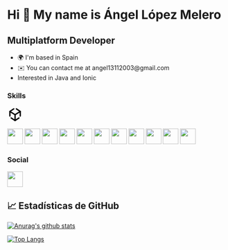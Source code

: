 <h1>Hi 👋 My name is Ángel López Melero</h1>
<h2>Multiplatform Developer</h2>
<ul>
	<li>🌍  I'm based in Spain</li>
	<li>✉️  You can contact me at angel13112003@gmail.com</li>
	<li>Interested in Java and Ionic</li>
</ul>
<h3>Skills</h3>

<p>
<a href="https://unity.com"><img src="data:image/svg+xml,%3Csvg xmlns='http://www.w3.org/2000/svg' class='icon icon-tabler icon-tabler-brand-unity' width='24' height='24' viewBox='0 0 24 24' stroke-width='2' stroke='currentColor' fill='none' stroke-linecap='round' stroke-linejoin='round'%3E%3Cpath stroke='none' d='M0 0h24v24H0z' fill='none'/%3E%3Cpath d='M14 3l6 4v7' /%3E%3Cpath d='M18 17l-6 4l-6 -4' /%3E%3Cpath d='M4 14v-7l6 -4' /%3E%3Cpath d='M4 7l8 5v9' /%3E%3Cpath d='M20 7l-8 5' /%3E%3C/svg%3E" width="36" height="36"></a>
</p>


<p>
	<a href="https://www.oracle.com/es/java/"><img src="https://raw.githubusercontent.com/danielcranney/readme-generator/main/public/icons/skills/java-colored.svg" width="36" height="36"></a>
	<a href="https://spring.io"><img src="https://camo.githubusercontent.com/4545b55c7771bbd175235c80b518dcbbf2f6ee0b984a51ad9363cba8cb70e67c/68747470733a2f2f7777772e766563746f726c6f676f2e7a6f6e652f6c6f676f732f737072696e67696f2f737072696e67696f2d69636f6e2e737667" width="36" height="36"></a>
	<a href="https://www.php.net"><img src="https://raw.githubusercontent.com/danielcranney/readme-generator/main/public/icons/skills/php-colored.svg" width="36" height="36"></a>
	<a href="https://kotlinlang.org"><img src="https://raw.githubusercontent.com/danielcranney/readme-generator/main/public/icons/skills/kotlin-colored.svg" width="36" height="36"></a>
	<a href="https://developer.mozilla.org/en-US/docs/Glossary/HTML5"><img src="https://raw.githubusercontent.com/danielcranney/readme-generator/main/public/icons/skills/html5-colored.svg" width="36" height="36"></a>
	<a href="https://www.w3.org/TR/CSS/#css"><img src="https://raw.githubusercontent.com/danielcranney/readme-generator/main/public/icons/skills/css3-colored.svg" width="36" height="36"></a>
	<a href="https://www.mysql.com"><img src="https://raw.githubusercontent.com/danielcranney/readme-generator/main/public/icons/skills/mysql-colored.svg" width="36" height="36"></a>
	<a href="https://www.postgresql.org"><img src="https://raw.githubusercontent.com/danielcranney/readme-generator/main/public/icons/skills/postgresql-colored.svg" width="36" height="36"></a>
	<a href="https://www.mongodb.com/home"><img src="https://raw.githubusercontent.com/danielcranney/readme-generator/main/public/icons/skills/mongodb-colored.svg" width="36" height="36"></a>
	<a href="https://firebase.google.com"><img src="https://raw.githubusercontent.com/danielcranney/readme-generator/main/public/icons/skills/firebase-colored.svg" width="36" height="36"></a>
	<a href="https://www.heroku.com"><img src="https://raw.githubusercontent.com/danielcranney/readme-generator/main/public/icons/skills/heroku-colored.svg" width="36" height="36"></a>
</p>



<h3>Social</h3>
<p><a href="https://www.linkedin.com/in/angel-lopez-melero-309a5a225/">
<img src="https://raw.githubusercontent.com/danielcranney/readme-generator/main/public/icons/socials/linkedin.svg" width="36" height="36">
</a></p>


## 📈 Estadísticas de GitHub

[![Anurag's github stats](https://github-readme-stats.vercel.app/api?username=Angell131&theme=merko&show_icons=true)](https://github.com/Angell131)

[![Top Langs](https://github-readme-stats.vercel.app/api/top-langs/?username=Angell131&theme=chartreuse-dark&show_icons=true)](https://github.com/Angell131)
